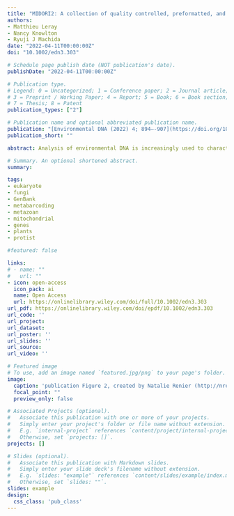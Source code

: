 ```yaml
---
title: "MIDORI2: A collection of quality controlled, preformatted, and regularly updated reference databases for taxonomic assignment of eukaryotic mitochondrial sequences"
authors:
- Matthieu Leray
- Nancy Knowlton 
- Ryuji J Machida
date: "2022-04-11T00:00:00Z"
doi: "10.1002/edn3.303"

# Schedule page publish date (NOT publication's date).
publishDate: "2022-04-11T00:00:00Z"

# Publication type.
# Legend: 0 = Uncategorized; 1 = Conference paper; 2 = Journal article;
# 3 = Preprint / Working Paper; 4 = Report; 5 = Book; 6 = Book section;
# 7 = Thesis; 8 = Patent
publication_types: ["2"]

# Publication name and optional abbreviated publication name.
publication: "[Environmental DNA (2022) 4; 894–-907](https://doi.org/10.1002/edn3.303)"
publication_short: ""

abstract: Analysis of environmental DNA is increasingly used to characterize ecological communities, but the effectiveness of this approach depends on the accuracy of taxonomic reference databases. The MIDORI databases, first released in 2017, were built to improve accuracy for mitochondrial metazoan (animal) sequences. MIDORI has now been significantly improved and renamed MIDORI2 (available at http://www.reference-midori.info). Like MIDORI, MIDORI2 is built from GenBank and contains curated sequences of thirteen protein-coding and two ribosomal RNA mitochondrial genes. Coverage has been substantially expanded to cover all eukaryotes, including fungi, green algae and land plants, other multicellular algal groups, and diverse protist lineages. MIDORI2 also now includes not only species with full binomials, but also taxa referred to by genus with species left unspecified (“sp.”). Another new feature is the updating of the databases approximately every two months with version numbers corresponding to each new GenBank release. Additional potentially erroneously annotated sequences have also been removed. Finally, the ability to export data files to BLAST+ has been added to the original ability to export preformatted data to five taxonomic assignment programs, and databases of amino acid sequences are also made available for protein-coding genes. As a technical validation, we conducted a preliminary comparison of the performance of MIDORI2 with five taxonomic assignment programs. Results suggest that BLAST+ top hits performed better for assigning CO1 sequences than alignment-free methods based on compositional features. Comparing MIDORI2 with two other commonly used curated databases of mitochondrial sequences, CO-ARBitrator and BOLD, we show that MIDORI2 includes sequences from a broader range of metazoan and non-metazoan taxa. Overall, in many contexts, MIDORI2 offers clear advantages--a higher diversity of taxa than other databases, a variety of user-friendly features, and regular updates. MIDORI2 is particularly well-suited for environmental DNA studies that target mitochondrial genes with broad primers.

# Summary. An optional shortened abstract.
summary:

tags:
- eukaryote
- fungi
- GenBank
- metabarcoding
- metazoan
- mitochondrial
- genes
- plants
- protist

#featured: false

links:
# - name: ""
#   url: ""
- icon: open-access
  icon_pack: ai
  name: Open Access
  url: https://onlinelibrary.wiley.com/doi/full/10.1002/edn3.303
url_pdf: https://onlinelibrary.wiley.com/doi/epdf/10.1002/edn3.303
url_code: ''
url_project:
url_dataset:
url_poster: ''
url_slides: ''
url_source:
url_video: ''

# Featured image
# To use, add an image named `featured.jpg/png` to your page's folder.
image:
  caption: 'publication Figure 2, created by Natalie Renier (http://nrenier.com/), Woods Hole Oceanographic Institution.'
  focal_point: ""
  preview_only: false

# Associated Projects (optional).
#   Associate this publication with one or more of your projects.
#   Simply enter your project's folder or file name without extension.
#   E.g. `internal-project` references `content/project/internal-project/index.md`.
#   Otherwise, set `projects: []`.
projects: []

# Slides (optional).
#   Associate this publication with Markdown slides.
#   Simply enter your slide deck's filename without extension.
#   E.g. `slides: "example"` references `content/slides/example/index.md`.
#   Otherwise, set `slides: ""`.
slides: example
design:
  css_class: 'pub_class'
---
```


<script type='text/javascript' src='https://d1bxh8uas1mnw7.cloudfront.net/assets/embed.js'></script>

<span data-badge-type="medium-donut" data-doi="10.1002/edn3.303" data-condensed="true" data-hide-no-mentions="true" class="altmetric-embed"></span> <span class="__dimensions_badge_embed__" data-doi="10.1002/edn3.303" data-hide-zero-citations="false" data-legend="hover-right"></span><script async src="https://badge.dimensions.ai/badge.js" charset="utf-8"></script>

<br/>
